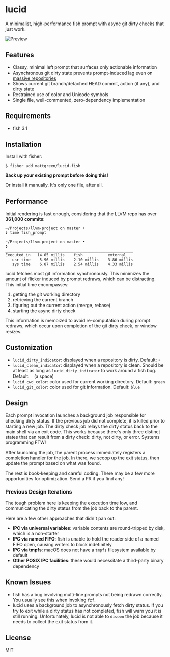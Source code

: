 # lucid

A minimalist, high-performance fish prompt with async git dirty checks that just work.

![Preview](https://github.com/mattgreen/lucid.fish/raw/main/media/screenshot.png)

## Features

* Classy, minimal left prompt that surfaces only actionable information
* Asynchronous git dirty state prevents prompt-induced lag even on [massive repositories](https://github.com/llvm/llvm-project)
* Shows current git branch/detached HEAD commit, action (if any), and dirty state
* Restrained use of color and Unicode symbols
* Single file, well-commented, zero-dependency implementation

## Requirements

* fish 3.1

## Installation

Install with fisher:

    $ fisher add mattgreen/lucid.fish

**Back up your existing prompt before doing this!**

Or install it manually. It's only one file, after all.

## Performance

Initial rendering is fast enough, considering that the LLVM repo has over **361,000 commits**:

```shell
~/Projects/llvm-project on master •
❯ time fish_prompt

~/Projects/llvm-project on master •
❯
________________________________________________________
Executed in   14.05 millis    fish           external
   usr time    5.96 millis    2.10 millis    3.86 millis
   sys time    6.87 millis    2.54 millis    4.33 millis
```

lucid fetches most git information synchronously. This minimizes the amount of flicker induced by prompt redraws, which can be distracting. This initial time encompasses:

1. getting the git working directory
2. retrieving the current branch
3. figuring out the current action (merge, rebase)
4. starting the async dirty check

This information is memoized to avoid re-computation during prompt redraws, which occur upon completion of the git dirty check, or window resizes.

## Customization

* `lucid_dirty_indicator`: displayed when a repository is dirty. Default: `•`
* `lucid_clean_indicator`: displayed when a repository is clean. Should be at least as long as `lucid_dirty_indicator` to work around a fish bug. Default: ` ` (a space)
* `lucid_cwd_color`: color used for current working directory. Default: `green`
* `lucid_git_color`: color used for git information. Default: `blue`

## Design

Each prompt invocation launches a background job responsible for checking dirty status. If the previous job did not complete, it is killed prior to starting a new job. The dirty check job relays the dirty status back to the main shell via an exit code. This works because there's only three distinct states that can result from a dirty check: dirty, not dirty, or error. Systems programming FTW!

After launching the job, the parent process immediately registers a completion handler for the job. In there, we scoop up the exit status, then update the prompt based on what was found.

The rest is book-keeping and careful coding. There may be a few more opportunities for optimization. Send a PR if you find any!

### Previous Design Iterations

The tough problem here is keeping the execution time low, and communicating the dirty status from the job back to the parent.

Here are a few other approaches that didn't pan out:

* **IPC via universal variables**: variable contents are round-tripped by disk, which is a non-starter
* **IPC via named FIFO**: fish is unable to hold the reader side of a named FIFO open, causing writers to block indefinitely
* **IPC via tmpfs**: macOS does not have a `tmpfs` filesystem available by default
* **Other POSIX IPC facilities**: these would necessitate a third-party binary dependency

## Known Issues

* fish has a bug involving multi-line prompts not being redrawn correctly. You usually see this when invoking `fzf`.
* lucid uses a background job to asynchronously fetch dirty status. If you try to exit while a dirty status has not completed, fish will warn you it is still running. Unfortunately, lucid is not able to `disown` the job because it needs to collect the exit status from it.

## License
MIT